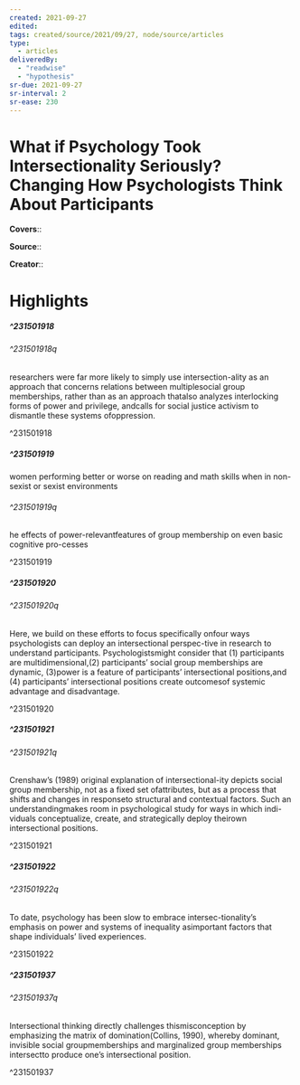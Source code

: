 ```yaml
---
created: 2021-09-27
edited:
tags: created/source/2021/09/27, node/source/articles
type: 
  - articles
deliveredBy: 
  - "readwise"
  - "hypothesis"
sr-due: 2021-09-27
sr-interval: 2
sr-ease: 230
---
```

# What if Psychology Took Intersectionality Seriously? Changing How Psychologists Think About Participants

**Covers**:: 

**Source**:: 

**Creator**::

# Highlights
##### ^231501918



###### ^231501918q

researchers were far more likely to simply use intersection-ality as an approach that concerns relations between multiplesocial group memberships, rather than as an approach thatalso analyzes interlocking forms of power and privilege, andcalls for social justice activism to dismantle these systems ofoppression. 

^231501918

##### ^231501919



women performing better or worse on reading and math skills when in non-sexist or sexist environments  

###### ^231501919q

he effects of power-relevantfeatures of group membership on even basic cognitive pro-cesses 

^231501919

##### ^231501920



###### ^231501920q

Here, we build on these efforts to focus specifically onfour ways psychologists can deploy an intersectional perspec-tive in research to understand participants. Psychologistsmight consider that (1) participants are multidimensional,(2) participants’ social group memberships are dynamic, (3)power is a feature of participants’ intersectional positions,and (4) participants’ intersectional positions create outcomesof systemic advantage and disadvantage. 

^231501920

##### ^231501921



###### ^231501921q

Crenshaw’s (1989) original explanation of intersectional-ity depicts social group membership, not as a fixed set ofattributes, but as a process that shifts and changes in responseto structural and contextual factors. Such an understandingmakes room in psychological study for ways in which indi-viduals conceptualize, create, and strategically deploy theirown intersectional positions. 

^231501921

##### ^231501922



###### ^231501922q

To date, psychology has been slow to embrace intersec-tionality’s emphasis on power and systems of inequality asimportant factors that shape individuals’ lived experiences. 

^231501922

##### ^231501937



###### ^231501937q

Intersectional thinking directly challenges thismisconception by emphasizing the matrix of domination(Collins, 1990), whereby dominant, invisible social groupmemberships and marginalized group memberships intersectto produce one’s intersectional position. 

^231501937

